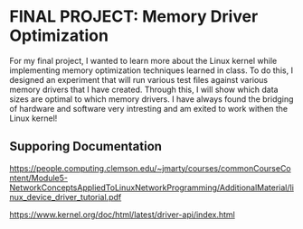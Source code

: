 # FINAL PROJECT: Memory Driver Optimization

For my final project, I wanted to learn more about the Linux kernel while implementing memory optimization techniques learned in class. To do this, I designed an experiment that will run various test files against various memory drivers that I have created. Through this, I will show which data sizes are optimal to which memory drivers. I have always found the bridging of hardware and software very intresting and am exited to work withen the Linux kernel!


## Supporing Documentation

https://people.computing.clemson.edu/~jmarty/courses/commonCourseContent/Module5-NetworkConceptsAppliedToLinuxNetworkProgramming/AdditionalMaterial/linux_device_driver_tutorial.pdf

https://www.kernel.org/doc/html/latest/driver-api/index.html

